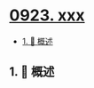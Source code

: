 # [0923. xxx](https://github.com/Tdahuyou/TNotes.leetcode/tree/main/notes/0923.%20xxx)

<!-- region:toc -->

- [1. 📝 概述](#1--概述)

<!-- endregion:toc -->

## 1. 📝 概述
